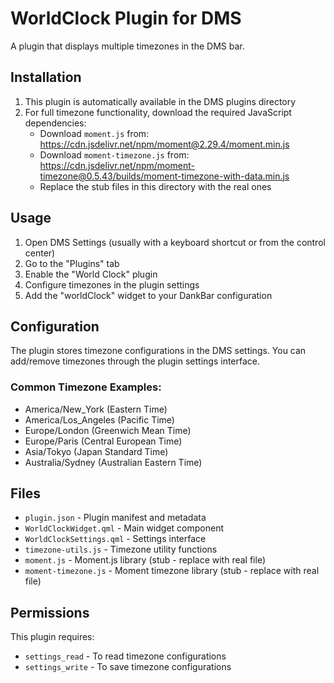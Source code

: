 # WorldClock Plugin for DMS

A plugin that displays multiple timezones in the DMS bar.

## Installation

1. This plugin is automatically available in the DMS plugins directory
2. For full timezone functionality, download the required JavaScript dependencies:
   - Download `moment.js` from: https://cdn.jsdelivr.net/npm/moment@2.29.4/moment.min.js
   - Download `moment-timezone.js` from: https://cdn.jsdelivr.net/npm/moment-timezone@0.5.43/builds/moment-timezone-with-data.min.js
   - Replace the stub files in this directory with the real ones

## Usage

1. Open DMS Settings (usually with a keyboard shortcut or from the control center)
2. Go to the "Plugins" tab
3. Enable the "World Clock" plugin
4. Configure timezones in the plugin settings
5. Add the "worldClock" widget to your DankBar configuration

## Configuration

The plugin stores timezone configurations in the DMS settings. You can add/remove timezones through the plugin settings interface.

### Common Timezone Examples:
- America/New_York (Eastern Time)
- America/Los_Angeles (Pacific Time)
- Europe/London (Greenwich Mean Time)
- Europe/Paris (Central European Time)
- Asia/Tokyo (Japan Standard Time)
- Australia/Sydney (Australian Eastern Time)

## Files

- `plugin.json` - Plugin manifest and metadata
- `WorldClockWidget.qml` - Main widget component
- `WorldClockSettings.qml` - Settings interface
- `timezone-utils.js` - Timezone utility functions
- `moment.js` - Moment.js library (stub - replace with real file)
- `moment-timezone.js` - Moment timezone library (stub - replace with real file)

## Permissions

This plugin requires:
- `settings_read` - To read timezone configurations
- `settings_write` - To save timezone configurations